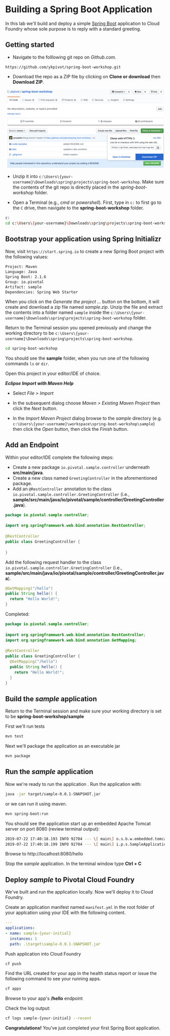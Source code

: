 # Building a Spring Boot Application

In this lab we'll build and deploy a simple [Spring Boot](https://docs.spring.io/spring-boot/docs/current/reference/htmlsingle) application to Cloud Foundry whose sole purpose is to reply with
a standard greeting.

## Getting started

* Navigate to the folllowing git repo on *Github.com*.

```
https://github.com/ykpivot/spring-boot-workshop.git
```

* Download the repo as a ZIP file by clicking on **Clone or download** then **Download ZIP**.

![Github](github.png)

* Unzip it into `c:\Users\{your-username}\Downloads\spring\projects\spring-boot-workshop`. Make sure the contents of the git repo is directly placed in the *spring-boot-workshop* folder.

* Open a Terminal (e.g., *cmd* or *powershell*). First, type in `c:` to first go to the `C` drive, then navigate to the **spring-boot-workshop** folder.

```bash
c:
cd c:\Users\{your-username}\Downloads\spring\projects\spring-boot-workshop
```

## Bootstrap your application using Spring Initializr

Now, visit `https://start.spring.io` to create a new Spring Boot project with the following values:

```
Project: Maven
Language: Java
Spring Boot: 2.1.6
Group: io.pivotal
Artifact: sample
Dependencies: Spring Web Starter 
```

When you click on the *Generate the project ...* button on the bottom, it will create and download a zip file named *sample.zip*. Unzip the file and extract the contents into a folder named `sample` inside the `c:\Users\{your-username}\Downloads\spring\projects\spring-boot-workshop` folder.

Return to the Terminal session you opened previously and change the working directory to be `c:\Users\{your-username}\Downloads\spring\projects\spring-boot-workshop`.

```bash
cd spring-boot-workshop
```

You should see the **sample** folder, when you run one of the following commands `ls` or `dir`.


Open this project in your editor/IDE of choice.

***Eclipse Import with Maven Help***

* Select *File > Import*

* In the subsequent dialog choose
*Maven > Existing Maven Project* then click the *Next* button.

* In the *Import Maven Project* dialog browse to the
*sample* directory (e.g.
`c:\Users\{your-username}\workspace\spring-boot-workshop\sample`) then click the *Open* button, then click the *Finish* button.

## Add an Endpoint
Within your editor/IDE complete the following steps:

* Create a new
package `io.pivotal.sample.controller` underneath **src/main/java**.
* Create
a new class named `GreetingController` in the aforementioned package.
* Add an `@RestController` annotation to the class
`io.pivotal.sample.controller.GreetingController` (i.e.,
**sample/src/main/java/io/pivotal/sample/controller/GreetingController.java**).

```java
package io.pivotal.sample.controller;

import org.springframework.web.bind.annotation.RestController;

@RestController
public class GreetingController {

}
```

Add the following request handler to the class
`io.pivotal.sample.controller.GreetingController` (i.e.,
**sample/src/main/java/io/pivotal/sample/controller/GreetingController.java**).

```java
@GetMapping("/hello")
public String hello() {
  return "Hello World!";
}
```
Completed:

```java
package io.pivotal.sample.controller;

import org.springframework.web.bind.annotation.RestController;
import org.springframework.web.bind.annotation.GetMapping;

@RestController
public class GreetingController {
  @GetMapping("/hello")
  public String hello() {
    return "Hello World!";
  }
}
```

## Build the _sample_ application

Return to the Terminal session and make sure your working directory is
set to be **spring-boot-workshop/sample**

First
we'll run tests

```bash
mvn test
```

Next we'll package the application as an executable jar

```bash
mvn package
```

## Run the _sample_ application

Now we're ready to run the application . Run the application
with:

```bash
java -jar target/sample-0.0.1-SNAPSHOT.jar
```

or we can run it using maven.


```bash
mvn spring-boot:run
```

You should see the application start up an
embedded Apache Tomcat server on port 8080 (review terminal output):

```bash
2019-07-22 17:40:18.193 INFO 92704 --- \[ main\] o.s.b.w.embedded.tomcat.TomcatWebServer : Tomcat started on port(s): 8080 (http) with context path '' 
2019-07-22 17:40:18.199 INFO 92704 --- \[ main\] i.p.s.SampleApplication : Started SampleApplication in 7.014 seconds (JVM running for 7.814)
```
Browse to http://localhost:8080/hello

Stop the _sample_
application. In the terminal window type **Ctrl + C**

## Deploy _sample_ to Pivotal Cloud Foundry

We've built and run the
application locally. Now we'll deploy it to Cloud Foundry.

Create an application manifest named `manifest.yml` in the root folder of your applcation using your IDE with the following content.

```yaml
---
applications:
- name: sample-{your-initial}
  instances: 1
  path: .\target\sample-0.0.1-SNAPSHOT.jar
```

Push application into Cloud Foundry

```bash
cf push
```

Find the URL created for your app in the
health status report or issue the following command to see your running apps.

```bash
cf apps
```

Browse to your app's **/hello** endpoint

Check the
log output:

```bash
cf logs sample-{your-initial} --recent
```
**Congratulations!**
You’ve just completed your first Spring Boot application.
